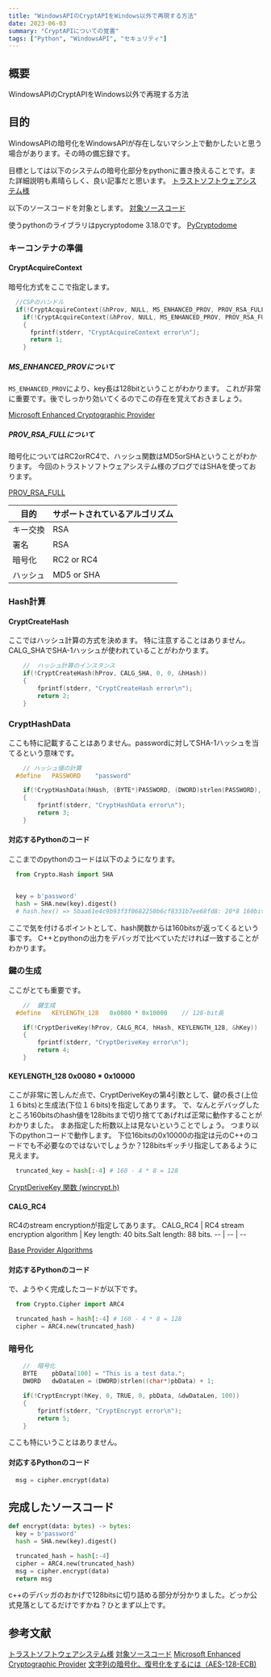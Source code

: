```yaml
---
title: "WindowsAPIのCryptAPIをWindows以外で再現する方法"
date: 2023-06-03
summary: "CryptAPIについての覚書"
tags: ["Python", "WindowsAPI", "セキュリティ"]
---
```


## 概要
WindowsAPIのCryptAPIをWindows以外で再現する方法

## 目的
WindowsAPIの暗号化をWindowsAPIが存在しないマシン上で動かしたいと思う場合があります。その時の備忘録です。

目標としては以下のシステムの暗号化部分をpythonに置き換えることです。また詳細説明も素晴らしく、良い記事だと思います。
[トラストソフトウェアシステム様](https://www.trustss.co.jp/smnEncrypt010.html)

以下のソースコードを対象とします。
[対象ソースコード](https://www.trustss.co.jp/Other/Enc001.txt)

使うpythonのライブラリはpycryptodome 3.18.0です。
[PyCryptodome](https://pypi.org/project/pycryptodome/)

### キーコンテナの準備
#### CryptAcquireContext
暗号化方式をここで指定します。

```cpp
  //CSPのハンドル
  if(!CryptAcquireContext(&hProv, NULL, MS_ENHANCED_PROV, PROV_RSA_FULL, 0))
    if(!CryptAcquireContext(&hProv, NULL, MS_ENHANCED_PROV, PROV_RSA_FULL, CRYPT_NEWKEYSET))
    {
      fprintf(stderr, "CryptAcquireContext error\n");
      return 1;
    }
```

##### MS_ENHANCED_PROVについて
`MS_ENHANCED_PROV`により、key長は128bitということがわかります。
これが非常に重要です。後でしっかり効いてくるのでこの存在を覚えておきましょう。

[Microsoft Enhanced Cryptographic Provider](https://learn.microsoft.com/ja-jp/windows/win32/seccrypto/microsoft-enhanced-cryptographic-provider)

##### PROV_RSA_FULLについて
暗号化についてはRC2orRC4で、ハッシュ関数はMD5orSHAということがわかります。
今回のトラストソフトウェアシステム様のブログではSHAを使っております。

[PROV_RSA_FULL](https://learn.microsoft.com/ja-jp/windows/win32/seccrypto/prov-rsa-full)

目的 | サポートされているアルゴリズム
-- | --
キー交換 | RSA
署名 | RSA
暗号化 | RC2 or RC4
ハッシュ | MD5 or SHA


### Hash計算
#### CryptCreateHash
ここではハッシュ計算の方式を決めます。
特に注意することはありません。CALG_SHAでSHA-1ハッシュが使われていることがわかります。

```cpp
	//	ハッシュ計算のインスタンス
	if(!CryptCreateHash(hProv, CALG_SHA, 0, 0, &hHash))
	{
		fprintf(stderr, "CryptCreateHash error\n");
		return 2;
	}
```

### CryptHashData
ここも特に記載することはありません。passwordに対してSHA-1ハッシュを当てるという意味です。
```cpp
	// ハッシュ値の計算
  #define	PASSWORD	"password"

	if(!CryptHashData(hHash, (BYTE*)PASSWORD, (DWORD)strlen(PASSWORD), 0))
	{
		fprintf(stderr, "CryptHashData error\n");
		return 3;
	}
```

#### 対応するPythonのコード
ここまでのpythonのコードは以下のようになります。
```python
  from Crypto.Hash import SHA


  key = b'password'
  hash = SHA.new(key).digest()
  # hash.hex() => 5baa61e4c9b93f3f0682250b6cf8331b7ee68fd8: 20*8 160bits
```
ここで気を付けるポイントとして、hash関数からは160bitsが返ってくるという事です。
C++とpythonの出力をデバッガで比べていただければ一致することがわかります。

### 鍵の生成
ここがとても重要です。
```cpp
	//	鍵生成
  #define	KEYLENGTH_128	0x0080 * 0x10000	// 128-bit長

	if(!CryptDeriveKey(hProv, CALG_RC4, hHash, KEYLENGTH_128, &hKey))
	{
		fprintf(stderr, "CryptDeriveKey error\n");
		return 4;
	}
```

#### KEYLENGTH_128	0x0080 * 0x10000
ここが非常に苦しんだ点で、CryptDeriveKeyの第4引数として、鍵の長さ(上位１６bits)と生成法(下位１６bits)を指定してあります。
で、なんとデバッグしたところ160bitsのhash値を128bitsまで切り捨ててあげれば正常に動作することがわかりました。
まあ指定した桁数以上は見ないということでしょう。
つまり以下のpythonコードで動作します。
下位16bitsの0x10000の指定は元のC++のコードでも不必要なのではないでしょうか？128bitsギッチリ指定してあるように見えます。
```python
  truncated_key = hash[:-4] # 160 - 4 * 8 = 128
```

[CryptDeriveKey 関数 (wincrypt.h)](https://learn.microsoft.com/ja-jp/windows/win32/api/wincrypt/nf-wincrypt-cryptderivekey)

#### CALG_RC4
RC4のstream encryptionが指定してあります。
CALG_RC4 | RC4 stream encryption algorithm | Key length: 40 bits.Salt length: 88 bits.
-- | -- | --

[Base Provider Algorithms](https://learn.microsoft.com/en-us/windows/win32/seccrypto/base-provider-algorithms)

#### 対応するPythonのコード
で、ようやく完成したコードが以下です。
```python
  from Crypto.Cipher import ARC4

  truncated_hash = hash[:-4] # 160 - 4 * 8 = 128
  cipher = ARC4.new(truncated_hash)
```

### 暗号化
```cpp
	//	暗号化
	BYTE	pbData[100] = "This is a test data.";
	DWORD	dwDataLen = (DWORD)strlen((char*)pbData) + 1;

	if(!CryptEncrypt(hKey, 0, TRUE, 0, pbData, &dwDataLen, 100))
	{
		fprintf(stderr, "CryptEncrypt error\n");
		return 5;
	}

```
ここも特にいうことはありません。

#### 対応するPythonのコード
```python
  msg = cipher.encrypt(data)
```

## 完成したソースコード
```python
def encrypt(data: bytes) -> bytes:
  key = b'password'
  hash = SHA.new(key).digest()

  truncated_hash = hash[:-4]
  cipher = ARC4.new(truncated_hash)
  msg = cipher.encrypt(data)
  return msg
```

c++のデバッガのおかげで128bitsに切り詰める部分が分かりました。どっか公式見落としてるだけですかね？ひとまず以上です。

## 参考文献
[トラストソフトウェアシステム様](https://www.trustss.co.jp/smnEncrypt010.html)
[対象ソースコード](https://www.trustss.co.jp/Other/Enc001.txt)
[Microsoft Enhanced Cryptographic Provider](https://learn.microsoft.com/ja-jp/windows/win32/seccrypto/microsoft-enhanced-cryptographic-provider)
[文字列の暗号化、復号化をするには（AES-128-ECB)](https://www.hiramine.com/programming/windows/encryptdecryptstring_aes128ecb.html)
